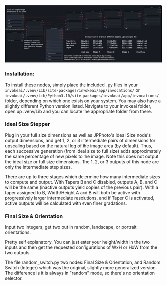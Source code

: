 ![size stepper usage graph](https://raw.githubusercontent.com/dwringer/size-stepper-nodes/main/size_nodes_usage.jpg)

### Installation:

To install these nodes, simply place the included `.py` files in your `invokeai/.venv/Lib/site-packages/invokeai/app/invocations/` or `invokeai/.venv/Lib/Python3.10/site-packages/invokeai/app/invocations/` folder, depending on which one exists on your system. You may also have a slightly different Python version listed. Navigate to your invokeai folder, open up .venv/Lib and you can locate the appropriate folder from there. 

### Ideal Size Stepper

Plug in your full size dimensions as well as JPPhoto's Ideal Size node's output dimensions, and get 1, 2, or 3 intermediate pairs of dimensions for upscaling based on the natural log of the image area (by default). Thus, each successive generation (from ideal size to full size) adds approximately the same percentage of new pixels to the image. Note this does not output the ideal size or full size dimensions. The 1, 2, or 3 outputs of this node are only the intermediate step sizes.

There are up to three stages which determine how many intermediate sizes to compute and output. With Tapers B and C disabled, outputs A, B, and C will be the same (inactive outputs yield copies of the previous pair). With a taper assigned to B, Width/Height A and B will both be active with progressively larger intermediate resolutions, and if Taper C is activated, active outputs will be calculated with even finer gradations.

### Final Size & Orientation

Input two integers, get two out in random, landscape, or portrait orientations.

Pretty self explanatory. You can just enter your height/width in the two inputs and then get the requested configurations of WxH or HxW from the two outputs. 

The file random_switch.py two nodes: Final Size & Orientation, and Random Switch (Integer) which was the original, slightly more generalized version. The difference is it is always in "random" mode, so there's no orientation selector.